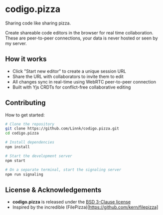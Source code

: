 # codigo.pizza

Sharing code like sharing pizza.

Create shareable code editors in the browser for real time collaboration. These are peer-to-peer connections, your data is never hosted or seen by my server. 

## How it works

- Click "Start new editor" to create a unique session URL
- Share the URL with collaborators to invite them to edit
- All changes sync in real-time using WebRTC peer-to-peer connection
- Built with Yjs CRDTs for conflict-free collaborative editing

## Contributing

How to get started:

```bash
# Clone the repository
git clone https://github.com/Linnk/codigo.pizza.git
cd codigo.pizza

# Install dependencies
npm install

# Start the development server
npm start

# On a separate terminal, start the signaling server
npm run signaling
```

## License & Acknowledgements

- **codigo.pizza** is released under the [BSD 3-Clause license](https://github.com/Linnk/codigo.pizza/blob/main/LICENSE)
- Inspired by the incredible (FilePizza)[https://github.com/kern/filepizza]
